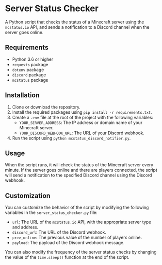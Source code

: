 Server Status Checker
=====================

A Python script that checks the status of a Minecraft server using the `mcstatus.io` API, and sends a notification to a Discord channel when the server goes online.

Requirements
------------

-   Python 3.6 or higher
-   `requests` package
-   `dotenv` package
-   `discord` package
-   `mcstatus` package

Installation
------------

1.  Clone or download the repository.
2.  Install the required packages using `pip install -r requirements.txt`.
3.  Create a `.env` file at the root of the project with the following variables:
    -   `YOUR_SERVER_ADDRESS`: The IP address or domain name of your Minecraft server.
    -   `YOUR_DISCORD_WEBHOOK_URL`: The URL of your Discord webhook.
4.  Run the script using `python mcstatus_discord_notifier.py`.

Usage
-----

When the script runs, it will check the status of the Minecraft server every minute. If the server goes online and there are players connected, the script will send a notification to the specified Discord channel using the Discord webhook.

Customization
-------------

You can customize the behavior of the script by modifying the following variables in the `server_status_checker.py` file:

-   `url`: The URL of the `mcstatus.io` API, with the appropriate server type and address.
-   `discord_url`: The URL of the Discord webhook.
-   `prev_online`: The previous value of the number of players online.
-   `payload`: The payload of the Discord webhook message.

You can also modify the frequency of the server status checks by changing the value of the `time.sleep()` function at the end of the script.
